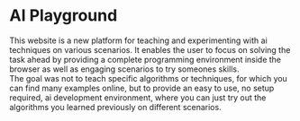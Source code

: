 # AI Playground

This website is a new platform for teaching and experimenting with ai techniques on various scenarios. It enables the user to focus on solving the task ahead by providing a complete programming environment inside the browser as well as engaging scenarios to try someones skills.  
The goal was not to teach specific algorithms or techniques, for which you can find many examples online, but to provide an easy to use, no setup required, ai development environment, where you can just try out the algorithms you learned previously on different scenarios.